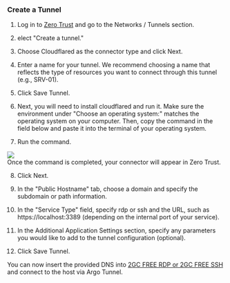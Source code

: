 ### Create a Tunnel
1. Log in to <a href="https://one.dash.cloudflare.com/" target="_blank">Zero Trust</a> and go to the Networks / Tunnels section.

2. elect "Create a tunnel."

3. Choose Cloudflared as the connector type and click Next.

4. Enter a name for your tunnel. We recommend choosing a name that reflects the type of resources you want to connect through this tunnel (e.g., SRV-01).

5. Click Save Tunnel.

6. Next, you will need to install cloudflared and run it. Make sure the environment under "Choose an operating system:" matches the operating system on your computer. Then, copy the command in the field below and paste it into the terminal of your operating system.

7. Run the command.

<div id="header"> <img src="https://developers.cloudflare.com/_astro/connector.DgDJjokf_IrBTB.webp"/> </div>
Once the command is completed, your connector will appear in Zero Trust.

8. Click Next.

9. In the "Public Hostname" tab, choose a domain and specify the subdomain or path information.

10. In the "Service Type" field, specify rdp or ssh and the URL, such as https://localhost:3389 (depending on the internal port of your service).

11. In the Additional Application Settings section, specify any parameters you would like to add to the tunnel configuration (optional).

12. Click Save Tunnel.

You can now insert the provided DNS into [2GC FREE RDP or 2GC FREE SSH](https://2gc.ru/download)  and connect to the host via Argo Tunnel.
